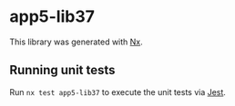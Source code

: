 # app5-lib37

This library was generated with [Nx](https://nx.dev).

## Running unit tests

Run `nx test app5-lib37` to execute the unit tests via [Jest](https://jestjs.io).
